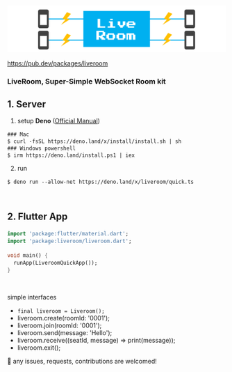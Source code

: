 ![Header](https://github.com/rbdog/liveroom/blob/main/static/img/liveroom-header.png?raw=true)

https://pub.dev/packages/liveroom

### LiveRoom, Super-Simple WebSocket Room kit

## 1. Server

1. setup **Deno** ([Official Manual](https://deno.land/manual/getting_started/installation))


```
### Mac
$ curl -fsSL https://deno.land/x/install/install.sh | sh
### Windows powershell
$ irm https://deno.land/install.ps1 | iex
```

2. run

```
$ deno run --allow-net https://deno.land/x/liveroom/quick.ts
```

<br />

## 2. Flutter App

```main.dart
import 'package:flutter/material.dart';
import 'package:liveroom/liveroom.dart';

void main() {
  runApp(LiveroomQuickApp());
}
```

<br />

simple interfaces
- `final liveroom = Liveroom();`
- liveroom.create(roomId: '0001');
- liveroom.join(roomId: '0001');
- liveroom.send(message: 'Hello');
- liveroom.receive((seatId, message) => print(message));
- liveroom.exit();


🎉 any issues, requests, contributions are welcomed!
